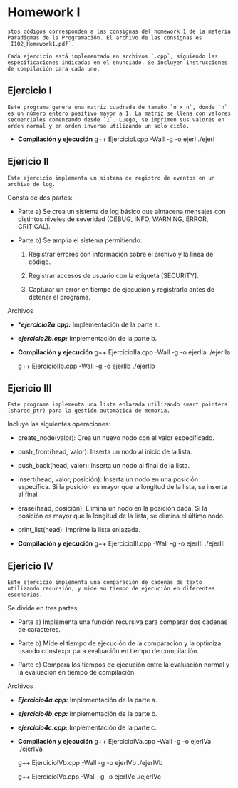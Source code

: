 # Homework I
    stos códigos corresponden a las consignas del homework 1 de la materia Paradigmas de la Programación. El archivo de las consignas es `I102_Homework1.pdf`.

    Cada ejercicio está implementado en archivos `.cpp`, siguiendo las especificaciones indicadas en el enunciado. Se incluyen instrucciones de compilación para cada uno.

## Ejercicio I
    Este programa genera una matriz cuadrada de tamaño `n x n`, donde `n` es un número entero positivo mayor a 1. La matriz se llena con valores secuenciales comenzando desde `1`. Luego, se imprimen sus valores en orden normal y en orden inverso utilizando un solo ciclo.

* **Compilación y ejecución**
    g++ EjercicioI.cpp -Wall -g -o ejerI
    ./ejerI

## Ejericio II
    Este ejercicio implementa un sistema de registro de eventos en un archivo de log.
Consta de dos partes:

* Parte a) Se crea un sistema de log básico que almacena mensajes con distintos niveles de severidad (DEBUG, INFO, WARNING, ERROR, CRITICAL).

* Parte b) Se amplía el sistema permitiendo:

    1. Registrar errores con información sobre el archivo y la línea de código.

    2. Registrar accesos de usuario con la etiqueta [SECURITY].

    3. Capturar un error en tiempo de ejecución y registrarlo antes de detener el programa.

Archivos
* ***_ejercicio2a.cpp:_** Implementación de la parte a.

* **_ejercicio2b.cpp:_** Implementación de la parte b.

* **Compilación y ejecución**
    g++ EjercicioIIa.cpp -Wall -g -o ejerIIa
    ./ejerIIa

    g++ EjercicioIIb.cpp -Wall -g -o ejerIIb
    ./ejerIIb

## Ejericio III
    Este programa implementa una lista enlazada utilizando smart pointers (shared_ptr) para la gestión automática de memoria.
Incluye las siguientes operaciones:

* create_node(valor): Crea un nuevo nodo con el valor especificado.

* push_front(head, valor): Inserta un nodo al inicio de la lista.

* push_back(head, valor): Inserta un nodo al final de la lista.

* insert(head, valor, posición): Inserta un nodo en una posición específica. Si la posición es mayor que la longitud de la lista, se inserta al final.

* erase(head, posición): Elimina un nodo en la posición dada. Si la posición es mayor que la longitud de la lista, se elimina el último nodo.

* print_list(head): Imprime la lista enlazada.

* **Compilación y ejecución**
    g++ EjercicioIII.cpp -Wall -g -o ejerIII
    ./ejerIII

## Ejericio IV
    Este ejercicio implementa una comparación de cadenas de texto utilizando recursión, y mide su tiempo de ejecución en diferentes escenarios.
Se divide en tres partes:

* Parte a) Implementa una función recursiva para comparar dos cadenas de caracteres.

* Parte b) Mide el tiempo de ejecución de la comparación y la optimiza usando constexpr para evaluación en tiempo de compilación.

* Parte c) Compara los tiempos de ejecución entre la evaluación normal y la evaluación en tiempo de compilación.

Archivos
* ***_Ejercicio4a.cpp:_*** Implementación de la parte a.

* ***_ejercicio4b.cpp:_*** Implementación de la parte b.

* ***_ejercicio4c.cpp:_*** Implementación de la parte c.

* **Compilación y ejecución**
    g++ EjercicioIVa.cpp -Wall -g -o ejerIVa
    ./ejerIVa

    g++ EjercicioIVb.cpp -Wall -g -o ejerIVb
    ./ejerIVb

    g++ EjercicioIVc.cpp -Wall -g -o ejerIVc
    ./ejerIVc